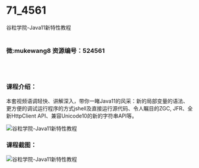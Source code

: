 # 71_4561
谷粒学院-Java11新特性教程
<br/></br>
<h3>微:mukewang8 资源编号：524561</h3>
<br/></br>
<h3>课程介绍：</h3>
<p>本套视频语调轻快、讲解深入，带你一睹<a title="查看与 Java11 相关的文章" target="_blank">Java11</a>的风采：新的局部变量的语法、更方便的调试运行程序的方式jshell及直接运行源代码、令人瞩目的ZGC, JFR、全新HttpClient API、兼容Unicode10的新的字符串API等。</p>
<p><img src="https://www.ko996.com/wp-content/uploads/img/2019/02/4-1-300x179.png" alt="谷粒学院-Java11新特性教程"></p>
<h3>课程截图：</h3>
<p><img src="https://www.ko996.com/wp-content/uploads/img/2019/02/1-1.png" alt="谷粒学院-Java11新特性教程"></p>
